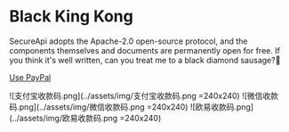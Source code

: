 # Black King Kong

SecureApi adopts the Apache-2.0 open-source protocol, and the components themselves and documents are permanently open for free. If you think it's well written, can you treat me to a black diamond sausage?🤤

[Use PayPal]

![支付宝收款码.png](../assets/img/支付宝收款码.png =240x240)
![微信收款码.png](../assets/img/微信收款码.png =240x240)
![欧易收款码.png](../assets/img/欧易收款码.png =240x240)

[Use PayPal]: https://www.paypal.me/XuYijie1216
